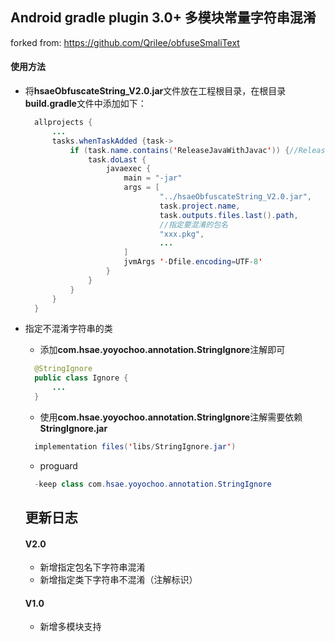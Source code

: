 ## Android gradle plugin 3.0+ 多模块常量字符串混淆
forked from: https://github.com/Qrilee/obfuseSmaliText
#### 使用方法
* 将**hsaeObfuscateString_V2.0.jar**文件放在工程根目录，在根目录**build.gradle**文件中添加如下：
  
  ``` java 
    allprojects {
        ...
        tasks.whenTaskAdded {task->
            if (task.name.contains('ReleaseJavaWithJavac')) {//Release版本开启混淆
                task.doLast {
                    javaexec {
                        main = "-jar"
                        args = [
                                "../hsaeObfuscateString_V2.0.jar",
                                task.project.name,
                                task.outputs.files.last().path,
                                //指定要混淆的包名
                                "xxx.pkg",
                                ...
                        ]
                        jvmArgs '-Dfile.encoding=UTF-8'
                    }
                }
            }
        }
    }
    ```
* 指定不混淆字符串的类
  * 添加**com.hsae.yoyochoo.annotation.StringIgnore**注解即可
  ``` java
    @StringIgnore
    public class Ignore {
        ...
    }
    ```
  * 使用**com.hsae.yoyochoo.annotation.StringIgnore**注解需要依赖**StringIgnore.jar**
  ``` java
    implementation files('libs/StringIgnore.jar')
  ```
  * proguard
  ``` java
    -keep class com.hsae.yoyochoo.annotation.StringIgnore
  ```
  
  ## 更新日志
  #### V2.0
  * 新增指定包名下字符串混淆
  * 新增指定类下字符串不混淆（注解标识）
  #### V1.0
  * 新增多模块支持